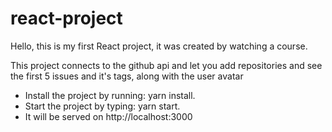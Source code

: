 # react-project
Hello, this is my first React project, it was created by watching a course.

This project connects to the github api and let you add repositories and see the first 5 issues and it's tags, along with the user avatar
* Install the project by running: yarn install.
* Start the project by typing: yarn start.
* It will be served on http://localhost:3000
